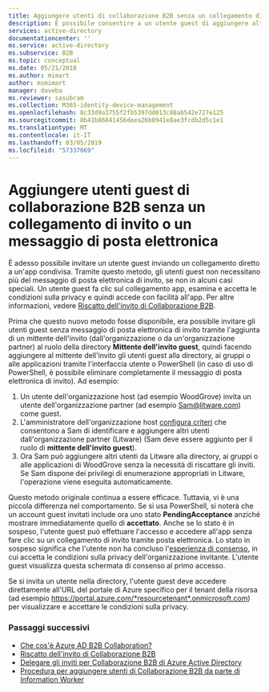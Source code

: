 ```yaml
---
title: Aggiungere utenti di collaborazione B2B senza un collegamento di invito o un messaggio di posta elettronica - Azure Active Directory | Microsoft Docs
description: È possibile consentire a un utente guest di aggiungere altri utenti guest ad Azure Active Directory senza riscattare un invito in Collaborazione B2B di Azure Active Directory.
services: active-directory
documentationcenter: ''
ms.service: active-directory
ms.subservice: B2B
ms.topic: conceptual
ms.date: 05/21/2018
ms.author: mimart
author: msmimart
manager: daveba
ms.reviewer: sasubram
ms.collection: M365-identity-device-management
ms.openlocfilehash: 8c33d9a3755f2fb5397dd013c88ab542e727e125
ms.sourcegitcommit: 8b41b86841456deea26b0941e8ae3fcdb2d5c1e1
ms.translationtype: MT
ms.contentlocale: it-IT
ms.lasthandoff: 03/05/2019
ms.locfileid: "57337669"
---
```

# <a name="add-b2b-collaboration-guest-users-without-an-invitation-link-or-email"></a>Aggiungere utenti guest di collaborazione B2B senza un collegamento di invito o un messaggio di posta elettronica

È adesso possibile invitare un utente guest inviando un collegamento diretto a un'app condivisa. Tramite questo metodo, gli utenti guest non necessitano più del messaggio di posta elettronica di invito, se non in alcuni casi speciali. Un utente guest fa clic sul collegamento app, esamina e accetta le condizioni sulla privacy e quindi accede con facilità all'app. Per altre informazioni, vedere [Riscatto dell'invito di Collaborazione B2B](redemption-experience.md).   

Prima che questo nuovo metodo fosse disponibile, era possibile invitare gli utenti guest senza messaggio di posta elettronica di invito tramite l'aggiunta di un mittente dell'invito (dall'organizzazione o da un'organizzazione partner) al ruolo della directory **Mittente dell'invito guest**, quindi facendo aggiungere al mittente dell'invito gli utenti guest alla directory, ai gruppi o alle applicazioni tramite l'interfaccia utente o PowerShell (in caso di uso di PowerShell, è possibile eliminare completamente il messaggio di posta elettronica di invito). Ad esempio: 

1. Un utente dell'organizzazione host (ad esempio WoodGrove) invita un utente dell'organizzazione partner (ad esempio Sam@litware.com) come guest.
2. L'amministratore dell'organizzazione host [configura criteri](delegate-invitations.md) che consentono a Sam di identificare e aggiungere altri utenti dall'organizzazione partner (Litware) (Sam deve essere aggiunto per il ruolo di **mittente dell'invito guest**).
3. Ora Sam può aggiungere altri utenti da Litware alla directory, ai gruppi o alle applicazioni di WoodGrove senza la necessità di riscattare gli inviti. Se Sam dispone dei privilegi di enumerazione appropriati in Litware, l'operazione viene eseguita automaticamente.
 
Questo metodo originale continua a essere efficace. Tuttavia, vi è una piccola differenza nel comportamento. Se si usa PowerShell, si noterà che un account guest invitati include ora uno stato **PendingAcceptance** anziché mostrare immediatamente quello di **accettato**. Anche se lo stato è in sospeso, l'utente guest può effettuare l'accesso e accedere all'app senza fare clic su un collegamento di invito tramite posta elettronica. Lo stato in sospeso significa che l'utente non ha concluso l'[esperienza di consenso](redemption-experience.md#privacy-policy-agreement), in cui accetta le condizioni sulla privacy dell'organizzazione invitante. L'utente guest visualizza questa schermata di consenso al primo accesso. 

Se si invita un utente nella directory, l'utente guest deve accedere direttamente all'URL del portale di Azure specifico per il tenant della risorsa (ad esempio https://portal.azure.com/*resourcetenant*.onmicrosoft.com) per visualizzare e accettare le condizioni sulla privacy.

### <a name="next-steps"></a>Passaggi successivi

- [Che cos'è Azure AD B2B Collaboration?](what-is-b2b.md)
- [Riscatto dell'invito di Collaborazione B2B](redemption-experience.md)
- [Delegare gli inviti per Collaborazione B2B di Azure Active Directory](delegate-invitations.md)
- [Procedura per aggiungere utenti di Collaborazione B2B da parte di Information Worker](add-users-information-worker.md)

